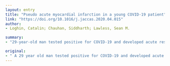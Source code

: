 ```yaml
---
layout: entry
title: "Pseudo acute myocardial infarction in a young COVID-19 patient"
link: "https://doi.org/10.1016/j.jaccas.2020.04.015"
author:
- Loghin, Catalin; Chauhan, Siddharth; Lawless, Sean M.

summary:
- "29-year-old man tested positive for COVID-19 and developed acute respiratory distress syndrome. He was treated conservatively with complete clinical recovery and resolution of his EKG abnormalities. His electrocardiogram (EKG) showed inferior ST segment elevations, with normal serial cardiac troponin I and transthoracic echocardiograms. The man was treated to a conservative condition. A 29 year old man was diagnosed with COVId-19. he was treated with complete recovery. EKG was a 29 year-old he developed acute respiration syndrome despite mechanically ventilated. Man tested positive."

original:
- " A 29 year old man tested positive for COVID-19 and developed acute respiratory distress syndrome (ARDS). While mechanically ventilated, his electrocardiogram (EKG) showed inferior ST segment elevations, with normal serial cardiac troponin I and transthoracic echocardiograms. He was treated conservatively, with complete clinical recovery and resolution of his EKG abnormalities."
---
```


